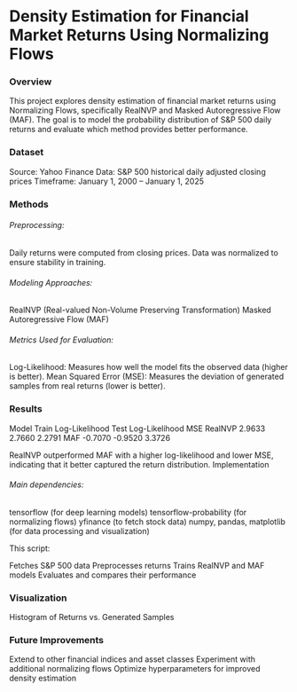 # Density Estimation for Financial Market Returns Using Normalizing Flows
### Overview
This project explores density estimation of financial market returns using Normalizing Flows, specifically RealNVP and Masked Autoregressive Flow (MAF). The goal is to model the probability distribution of S&P 500 daily returns and evaluate which method provides better performance.

### Dataset
Source: Yahoo Finance
Data: S&P 500 historical daily adjusted closing prices
Timeframe: January 1, 2000 – January 1, 2025
### Methods
###### Preprocessing:

Daily returns were computed from closing prices.
Data was normalized to ensure stability in training.
###### Modeling Approaches:

RealNVP (Real-valued Non-Volume Preserving Transformation)
Masked Autoregressive Flow (MAF)
###### Metrics Used for Evaluation:

Log-Likelihood: Measures how well the model fits the observed data (higher is better).
Mean Squared Error (MSE): Measures the deviation of generated samples from real returns (lower is better).
### Results
Model      Train Log-Likelihood      Test Log-Likelihood      MSE
RealNVP      2.9633                      2.7660               2.2791
MAF	        -0.7070	                    -0.9520	              3.3726

RealNVP outperformed MAF with a higher log-likelihood and lower MSE, indicating that it better captured the return distribution.
Implementation

###### Main dependencies:
tensorflow (for deep learning models)
tensorflow-probability (for normalizing flows)
yfinance (to fetch stock data)
numpy, pandas, matplotlib (for data processing and visualization)

This script:

Fetches S&P 500 data
Preprocesses returns
Trains RealNVP and MAF models
Evaluates and compares their performance

### Visualization
Histogram of Returns vs. Generated Samples

### Future Improvements
Extend to other financial indices and asset classes
Experiment with additional normalizing flows
Optimize hyperparameters for improved density estimation
